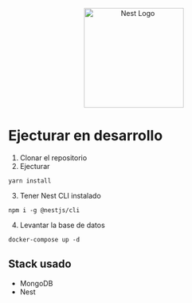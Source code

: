 <p align="center">
  <a href="http://nestjs.com/" target="blank"><img src="https://nestjs.com/img/logo-small.svg" width="200" alt="Nest Logo" /></a>
</p>

# Ejecturar en desarrollo

1. Clonar el repositorio
2. Ejecturar
```
yarn install
```
3. Tener Nest CLI instalado 
```
npm i -g @nestjs/cli
```

4. Levantar la base de datos
```
docker-compose up -d
```

## Stack usado
* MongoDB
* Nest 

